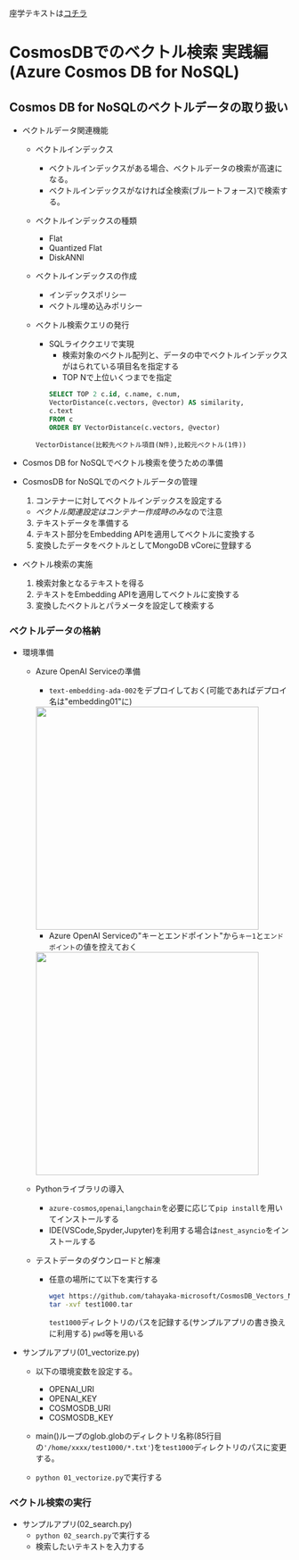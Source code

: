 座学テキストは[コチラ](./VectorEssestials.pdf)

# CosmosDBでのベクトル検索 実践編 <BR> (Azure Cosmos DB for NoSQL)

  ## Cosmos DB for NoSQLのベクトルデータの取り扱い

- ベクトルデータ関連機能
  - ベクトルインデックス
    - ベクトルインデックスがある場合、ベクトルデータの検索が高速になる。
    - ベクトルインデックスがなければ全検索(ブルートフォース)で検索する。
  - ベクトルインデックスの種類  
    - Flat
    - Quantized Flat
    - DiskANNl

  - ベクトルインデックスの作成
    - インデックスポリシー
    - ベクトル埋め込みポリシー

  - ベクトル検索クエリの発行
    - SQLライククエリで実現
      - 検索対象のベクトル配列と、データの中でベクトルインデックスがはられている項目名を指定する
      - TOP Nで上位いくつまでを指定
      ```SQL
      SELECT TOP 2 c.id, c.name, c.num, 
      VectorDistance(c.vectors, @vector) AS similarity,
      c.text
      FROM c
      ORDER BY VectorDistance(c.vectors, @vector)
      ```

    `VectorDistance(比較先ベクトル項目(N件),比較元ベクトル(1件))`

- Cosmos DB for NoSQLでベクトル検索を使うための準備



- CosmosDB for NoSQLでのベクトルデータの管理
  1. コンテナーに対してベクトルインデックスを設定する
    - *ベクトル関連設定はコンテナー作成時のみ*なので注意
  3. テキストデータを準備する
  4. テキスト部分をEmbedding APIを適用してベクトルに変換する
  5. 変換したデータをベクトルとしてMongoDB vCoreに登録する

- ベクトル検索の実施
  1. 検索対象となるテキストを得る
  1. テキストをEmbedding APIを適用してベクトルに変換する
  1. 変換したベクトルとパラメータを設定して検索する

### ベクトルデータの格納

- 環境準備
  - Azure OpenAI Serviceの準備
    - `text-embedding-ada-002`をデプロイしておく(可能であればデプロイ名は"embedding01"に)
    <IMG SRC="https://github.com/tahayaka-microsoft/CosmosDB_Vectors/tree/main/assets/OpenAI_Embedding_Deploy.png" width=400>
    
    - Azure OpenAI Serviceの"キーとエンドポイント"から`キー1`と`エンドポイント`の値を控えておく
    <IMG SRC="https://github.com/tahayaka-microsoft/CosmosDB_Vectors/tree/main/assets/OpenAI_Keys.png" width=400>
    
  - Pythonライブラリの導入
    - `azure-cosmos`,`openai`,`langchain`を必要に応じて`pip install`を用いてインストールする
    - IDE(VSCode,Spyder,Jupyter)を利用する場合は`nest_asyncio`をインストールする
  - テストデータのダウンロードと解凍
    - 任意の場所にて以下を実行する
      ```sh
      wget https://github.com/tahayaka-microsoft/CosmosDB_Vectors_NoSQL/raw/main/assets/test1000.tar
      tar -xvf test1000.tar
      ```
      `test1000`ディレクトリのパスを記録する(サンプルアプリの書き換えに利用する) `pwd`等を用いる

- サンプルアプリ(01_vectorize.py)
  - 以下の環境変数を設定する。
    - OPENAI_URI
    - OPENAI_KEY
    - COSMOSDB_URI
    - COSMOSDB_KEY

  - main()ループのglob.globのディレクトリ名称(85行目の`'/home/xxxx/test1000/*.txt'`)を`test1000`ディレクトリのパスに変更する。
  - `python 01_vectorize.py`で実行する


### ベクトル検索の実行

- サンプルアプリ(02_search.py)
  - `python 02_search.py`で実行する
  - 検索したいテキストを入力する


